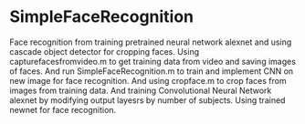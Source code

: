 # SimpleFaceRecognition
Face recognition from training pretrained neural network alexnet and using cascade object detector for cropping faces.
Using capturefacesfromvideo.m to get training data from video and saving images of faces.
And run SimpleFaceRecognition.m to train and implement CNN on new image for face recognition.
And using cropface.m to crop faces from images from training data.
And training Convolutional Neural Network alexnet by modifying output layesrs by number of subjects.
Using trained newnet for face recognition.
